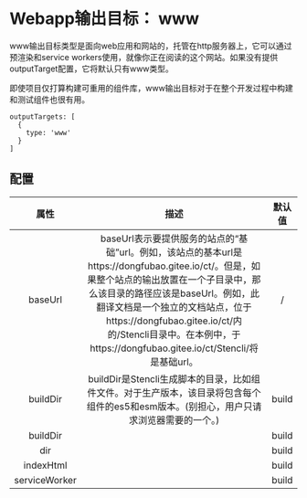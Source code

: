 # Webapp输出目标： www

www输出目标类型是面向web应用和网站的，托管在http服务器上，它可以通过预渲染和service workers使用，就像你正在阅读的这个网站。如果没有提供outputTarget配置，它将默认只有www类型。

即使项目仅打算构建可重用的组件库，www输出目标对于在整个开发过程中构建和测试组件也很有用。

```
outputTargets: [
  {
    type: 'www'
  }
]
```

## 配置


|   属性     |                 描述 |                   默认值 | 
| :----:       | :----:              | :----:                    |
|baseUrl |  baseUrl表示要提供服务的站点的“基础”url。例如，该站点的基本url是https://dongfubao.gitee.io/ct/。但是，如果整个站点的输出放置在一个子目录中，那么该目录的路径应该是baseUrl。例如，此翻译文档是一个独立的文档站点，位于https://dongfubao.gitee.io/ct/内的/Stencli目录中。在本例中，于https://dongfubao.gitee.io/ct/Stencli/将是基础url。   | / | 
|buildDir | buildDir是Stencli生成脚本的目录，比如组件文件。对于生产版本，该目录将包含每个组件的es5和esm版本。(别担心，用户只请求浏览器需要的一个。)    | build | 
|buildDir |     | build | 
|dir |     | build | 
|indexHtml |     | build | 
|serviceWorker |     | build | 
